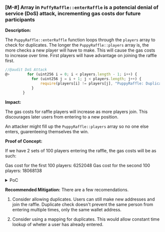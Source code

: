 ### [M-#] Array in `PuffyRaffle::enterRaffle` is a potencial denial of service (DoS) attack, incrementing gas costs dor future participants

**Description:** 

The `PuppyRaffle::enterRaffle` function loops through the `players` array to check for duplicates. The longer the `PuppyRaffle::players` array is, the more checks a new player will have to make. This will cause the gas costs to increase over time. First players will have advantage on joining the raffle first.

```javascript
//@audit DoS Attack
@>        for (uint256 i = 0; i < players.length - 1; i++) {
            for (uint256 j = i + 1; j < players.length; j++) {
                require(players[i] != players[j], "PuppyRaffle: Duplicate player");
            }
        }
```


**Impact:**

 The gas costs for raffle players will increase as more players join. This discourages later users from entering to a new position.

An attacker might fill up the `PuppyRaffle::players` array so no one else enters, guarenteeing themselves the win.

**Proof of Concept:**

If we have 2 sets of 100 players entering the raffle, the gas costs will be as such:

  Gas cost for the first 100 players: 6252048
  Gas cost for the second 100 players: 18068138

<details>
<summary>PoC</summary>
Place the following test into `PuppyRaffleTest.t.sol`. 

```javascript
    function test_DenialOfService() public {

        vm.txGasPrice(1);

        // First 100 players entering the raffle
        uint256 numPlayers = 100;
        address[] memory players = new address[](numPlayers);
        for(uint256 i = 0; i < numPlayers; i++) {
            players[i] = address(i);
        }

        // Check gas costs
        uint256 initialGas = gasleft();
        puppyRaffle.enterRaffle {value: entranceFee * players.length}(players);
        uint256 finalGas = gasleft();
        uint256 gasUsedFirstPlayers = (initialGas - finalGas) * tx.gasprice;
        console.log("Gas cost for the first 100 players", gasUsedFirstPlayers);

        // Second 100 players entering the raffle
        address[] memory players2 = new address[](numPlayers);
        for(uint256 i = 0; i < numPlayers; i++) {
            players2[i] = address(i + numPlayers);
        }

        // Check gas costs
        uint256 secondInitialGas = gasleft();
        puppyRaffle.enterRaffle {value: entranceFee * players.length}(players2);
        uint256 secondFinalGas = gasleft();
        uint256 gasUsedSecondPlayers = (secondInitialGas - secondFinalGas) * tx.gasprice;
        console.log("Gas cost for the second 100 players", gasUsedSecondPlayers);        
    }
```
</details>


**Recommended Mitigation:** There are a few recomendations.

1. Consider allowing duplicates. Users can still make new addresses and join the raffle. Duplicate check doesn't prevent the same person from entering multiple times, only the same wallet address. 

2.  Consider using a mapping for duplicates. This would allow constant time lookup of wheter a user has already entered.



